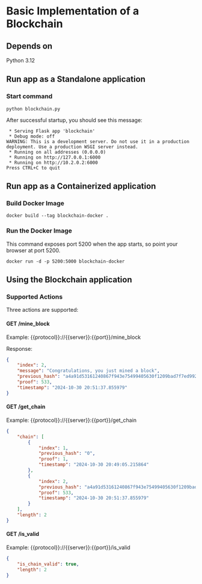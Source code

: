 # Basic Implementation of a Blockchain

## Depends on

Python 3.12

## Run app as a Standalone application

### Start command

```commandline
python blockchain.py
```

After successful startup, you should see this message:

```text
 * Serving Flask app 'blockchain'
 * Debug mode: off
WARNING: This is a development server. Do not use it in a production deployment. Use a production WSGI server instead.
 * Running on all addresses (0.0.0.0)
 * Running on http://127.0.0.1:6000
 * Running on http://10.2.0.2:6000
Press CTRL+C to quit
```


## Run app as a Containerized application


### Build Docker Image

```commandline
docker build --tag blockchain-docker .
```

### Run the Docker Image

This command exposes port 5200 when the app starts, so point your browser at port 5200.

```commandline
docker run -d -p 5200:5000 blockchain-docker
```

## Using the Blockchain application

### Supported Actions

Three actions are supported:

#### GET /mine_block

Example:
{{protocol}}://{{server}}:{{port}}/mine_block

Response:
```json
{
    "index": 2,
    "message": "Congratulations, you just mined a block",
    "previous_hash": "a4a91d53161240867f943e75499405630f1209bad7f7ed992565b2c9eb9b8019",
    "proof": 533,
    "timestamp": "2024-10-30 20:51:37.855979"
}
```
#### GET /get_chain

Example:
{{protocol}}://{{server}}:{{port}}/get_chain

```json
{
    "chain": [
        {
            "index": 1,
            "previous_hash": "0",
            "proof": 1,
            "timestamp": "2024-10-30 20:49:05.215864"
        },
        {
            "index": 2,
            "previous_hash": "a4a91d53161240867f943e75499405630f1209bad7f7ed992565b2c9eb9b8019",
            "proof": 533,
            "timestamp": "2024-10-30 20:51:37.855979"
        }
    ],
    "length": 2
}
```
#### GET /is_valid

Example:
{{protocol}}://{{server}}:{{port}}/is_valid

```json
{
    "is_chain_valid": true,
    "length": 2
}
```